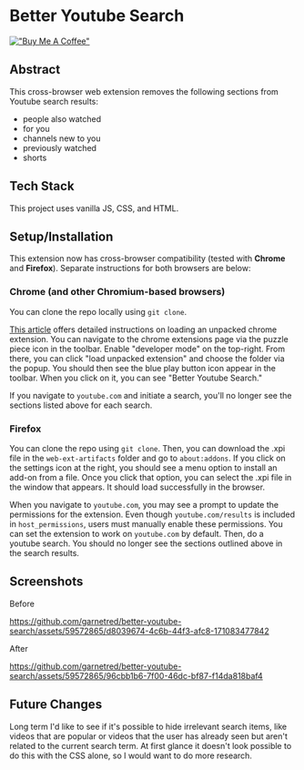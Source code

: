 # Better Youtube Search

[!["Buy Me A Coffee"](https://www.buymeacoffee.com/assets/img/custom_images/orange_img.png)](https://www.buymeacoffee.com/decemberthedeveloper)

## Abstract
This cross-browser web extension removes the following sections from Youtube search results:

- people also watched
- for you
- channels new to you
- previously watched
- shorts

## Tech Stack
This project uses vanilla JS, CSS, and HTML.

## Setup/Installation
This extension now has cross-browser compatibility (tested with **Chrome** and **Firefox**). Separate instructions for both browsers are below:

### Chrome (and other Chromium-based browsers)
You can clone the repo locally using `git clone`.

[This article](https://developer.chrome.com/docs/extensions/mv3/getstarted/development-basics/#load-unpacked) offers detailed instructions on loading an unpacked chrome extension. You can navigate to the chrome extensions page via the puzzle piece icon in the toolbar. Enable "developer mode" on the top-right. From there, you can click "load unpacked extension" and choose the folder via the popup. You should then see the blue play button icon appear in the toolbar. When you click on it, you can see "Better Youtube Search."

If you navigate to `youtube.com` and initiate a search, you'll no longer  see the sections listed above for each search.

### Firefox 
You can clone the repo using `git clone`. Then, you can download the .xpi file in the `web-ext-artifacts` folder and go to `about:addons`. If you click on the settings icon at the right, you should see a menu option to install an add-on from a file. Once you click that option, you can select the .xpi file in the window that appears. It should load successfully in the browser. 

When you navigate to `youtube.com`, you may see a prompt to update the permissions for the extension. Even though `youtube.com/results` is included in `host_permissions`, users must manually enable these permissions. You can set the extension to work on `youtube.com` by default. Then, do a youtube search. You should no longer see the sections outlined above in the search results. 

## Screenshots
Before

https://github.com/garnetred/better-youtube-search/assets/59572865/d8039674-4c6b-44f3-afc8-171083477842

After

https://github.com/garnetred/better-youtube-search/assets/59572865/96cbb1b6-7f00-46dc-bf87-f14da818baf4

## Future Changes
Long term I'd like to see if it's possible to hide irrelevant search items, like videos that are popular or videos that the user has already seen but aren't related to the current search term. At first glance it doesn't look possible to do this with the CSS alone, so I would want to do more research.
